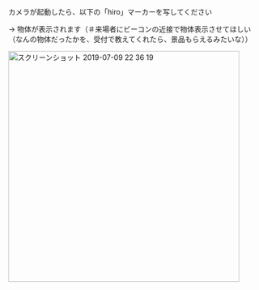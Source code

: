 カメラが起動したら、以下の「hiro」マーカーを写してください

→ 物体が表示されます（＃来場者にビーコンの近接で物体表示させてほしい（なんの物体だったかを、受付で教えてくれたら、景品もらえるみたいな））

<img width="456" alt="スクリーンショット 2019-07-09 22 36 19" src="https://user-images.githubusercontent.com/50360258/60892844-c5e08600-a29a-11e9-8d00-e309b127dfaa.png">
